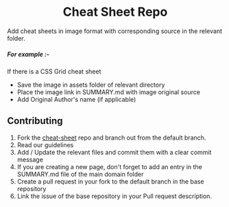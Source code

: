 <h1 align="center">Cheat Sheet Repo</h1>

Add cheat sheets in image format with corresponding source in the relevant folder.


##### For example :- 

If there is a CSS Grid cheat sheet 
- Save the image in assets folder of relevant directory
- Place the image link in SUMMARY.md with image original source 
- Add Original Author's name (if applicable)

## Contributing

1. Fork the [cheat-sheet](https://github.com/dazzlerkumar/cheat-sheets) repo and branch out from the default branch.
2. Read our guidelines
3. Add / Update the relevant files and commit them with a clear commit message
4. If you are creating a new page, don't forget to add an entry in the SUMMARY.md file of the main domain folder
5. Create a pull request in your fork to the default branch in the base repository
6. Link the issue of the base repository in your Pull request description. 
